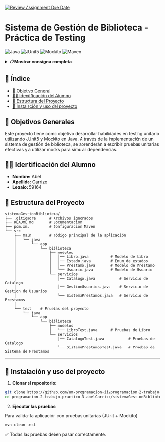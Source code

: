 [![Review Assignment Due Date](https://classroom.github.com/assets/deadline-readme-button-22041afd0340ce965d47ae6ef1cefeee28c7c493a6346c4f15d667ab976d596c.svg)](https://classroom.github.com/a/jpLeSJQi)
# Sistema de Gestión de Biblioteca - Práctica de Testing
![Java](https://img.shields.io/badge/Java-21-orange)
![JUnit5](https://img.shields.io/badge/JUnit-5.9.2-green)
![Mockito](https://img.shields.io/badge/Mockito-5.3.1-blue)
![Maven](https://img.shields.io/badge/Maven-3.9.0-red)

<details>
<summary>
    📋<strong>Mostrar consigna completa</strong>
</summary>

## Tiempo Estimado y Recomendaciones
- **Tiempo estimado de realización:** 15 horas
- **Recomendación:** Se sugiere leer la consigna completa antes de comenzar con el desarrollo para tener una visión general del proyecto y planificar adecuadamente el trabajo.

## Importante
- La rama `main` está protegida y no se pueden hacer commits directos sobre ella
- Todo el trabajo debe realizarse en ramas feature siguiendo el patrón `feature/issue-numero-descripcion`
- Los cambios deben ser enviados mediante Pull Requests
- Cada Pull Request debe estar asociado a un Issue específico

## Requisitos Previos
- Java 21 o superior
- Maven
- Conocimientos básicos de Java y programación orientada a objetos

## Estructura del Proyecto
El proyecto está dividido en etapas incrementales, cada una enfocada en diferentes aspectos del testing. Cada etapa corresponde a un milestone en GitHub.

### Milestone 1: Configuración Inicial y Pruebas Básicas
**Objetivos de Aprendizaje:**
- Familiarizarse con la configuración de un proyecto Maven
- Aprender a escribir pruebas unitarias básicas con JUnit5
- Entender el concepto de assertions y su uso

**Issues Sugeridos:**
1. #1 Configuración inicial del proyecto Maven
2. #2 Implementación de la clase Libro
3. #3 Pruebas unitarias básicas para Libro

**Tareas:**
1. Configurar el proyecto Maven con las dependencias necesarias
2. Implementar la clase `Libro` con los siguientes atributos:
   - ISBN (String)
   - Título (String)
   - Autor (String)
   - Estado (Enum: DISPONIBLE, PRESTADO)
3. Escribir pruebas unitarias para:
   - Creación de un libro con datos válidos
   - Cambio de estado del libro

**Ejemplo de Guía:**
```java
@Test
void testCrearLibroValido() {
    Libro libro = new Libro("978-3-16-148410-0", "Clean Code", "Robert C. Martin");
    assertEquals("978-3-16-148410-0", libro.getIsbn());
    assertEquals("Clean Code", libro.getTitulo());
    assertEquals("Robert C. Martin", libro.getAutor());
    assertEquals(Estado.DISPONIBLE, libro.getEstado());
}
```

### Milestone 2: Implementación del Catálogo
**Objetivos de Aprendizaje:**
- Practicar el uso de colecciones en Java
- Aprender a escribir pruebas para métodos que manejan colecciones

**Issues Sugeridos:**
1. #4 Implementación de la clase Catalogo
2. #5 Pruebas para métodos de búsqueda

**Tareas:**
1. Implementar la clase `Catalogo` con los siguientes métodos:
   - Agregar libro
   - Buscar libro por ISBN
   - Obtener todos los libros disponibles
2. Escribir pruebas unitarias que incluyan:
   - Pruebas con múltiples libros
   - Búsquedas exitosas y fallidas

**Ejemplo de Guía:**
```java
@BeforeEach
void setUp() {
    catalogo = new Catalogo();
    libro1 = new Libro("978-3-16-148410-0", "Clean Code", "Robert C. Martin");
    libro2 = new Libro("978-0-13-235088-4", "Clean Architecture", "Robert C. Martin");
    catalogo.agregarLibro(libro1);
    catalogo.agregarLibro(libro2);
}

@Test
void testBuscarPorIsbn() {
    Libro libro = catalogo.buscarPorIsbn("978-3-16-148410-0");
    assertNotNull(libro);
    assertEquals("Clean Code", libro.getTitulo());
}
```

### Milestone 3: Sistema de Préstamos
**Objetivos de Aprendizaje:**
- Aprender a usar Mockito para simular dependencias
- Practicar el uso de mocks en pruebas unitarias

**Issues Sugeridos:**
1. #6 Implementación de la clase Prestamo
2. #7 Implementación de SistemaPrestamos
3. #8 Pruebas con mocks

**Tareas:**
1. Implementar las clases:
   - `Prestamo` (fecha de préstamo, libro)
   - `SistemaPrestamos` (gestión de préstamos)
2. Escribir pruebas que utilicen mocks para:
   - Simular el catálogo de libros
   - Probar el flujo de préstamo

**Ejemplo de Guía:**
```java
@Mock
private Catalogo catalogo;

@InjectMocks
private SistemaPrestamos sistemaPrestamos;

@Test
void testPrestarLibro() {
    Libro libro = new Libro("978-3-16-148410-0", "Clean Code", "Robert C. Martin");
    when(catalogo.buscarPorIsbn("978-3-16-148410-0")).thenReturn(libro);
    
    Prestamo prestamo = sistemaPrestamos.prestarLibro("978-3-16-148410-0");
    
    assertNotNull(prestamo);
    verify(catalogo).buscarPorIsbn("978-3-16-148410-0");
    assertEquals(Estado.PRESTADO, libro.getEstado());
}
```

### Milestone 4: Sistema de Usuarios
**Objetivos de Aprendizaje:**
- Practicar el uso de múltiples mocks en una prueba
- Aprender a manejar excepciones en pruebas

**Issues Sugeridos:**
1. #9 Implementación de la clase Usuario
2. #10 Implementación de GestionUsuarios
3. #11 Pruebas con múltiples mocks

**Tareas:**
1. Implementar las clases:
   - `Usuario` (nombre, historial de préstamos)
   - `GestionUsuarios` (registro de usuarios)
2. Escribir pruebas que:
   - Utilicen múltiples mocks
   - Prueben el manejo de excepciones

**Ejemplo de Guía:**
```java
@Mock
private Catalogo catalogo;

@Mock
private SistemaPrestamos sistemaPrestamos;

@InjectMocks
private GestionUsuarios gestionUsuarios;

@Test
void testRegistrarPrestamo() {
    Usuario usuario = new Usuario("usuario1");
    Libro libro = new Libro("978-3-16-148410-0", "Clean Code", "Robert C. Martin");
    
    when(catalogo.buscarPorIsbn("978-3-16-148410-0")).thenReturn(libro);
    when(sistemaPrestamos.prestarLibro("978-3-16-148410-0"))
        .thenReturn(new Prestamo(libro));
    
    gestionUsuarios.registrarPrestamo("usuario1", "978-3-16-148410-0");
    
    verify(sistemaPrestamos).prestarLibro("978-3-16-148410-0");
    assertEquals(1, usuario.getHistorialPrestamos().size());
}
```

## Entregables
Cada etapa debe ser entregada a través de un Pull Request que incluya:
1. Código fuente implementado
2. Pruebas unitarias correspondientes
3. Documentación de los cambios realizados
4. Evidencia de que las pruebas pasan correctamente

## Consideraciones Éticas sobre el Uso de IA
El uso de Inteligencia Artificial (IA) como herramienta de asistencia en el desarrollo de software es una práctica cada vez más común. Sin embargo, es importante considerar los siguientes aspectos éticos:

1. **Transparencia y Honestidad**
   - Declarar el uso de IA en el desarrollo del trabajo
   - Documentar cómo se utilizó la IA como herramienta de asistencia
   - No presentar código generado por IA como propio sin revisión y comprensión

2. **Aprendizaje y Comprensión**
   - La IA debe ser utilizada como una herramienta de aprendizaje, no como un reemplazo del pensamiento crítico
   - Es fundamental entender el código generado y las pruebas implementadas
   - El estudiante debe ser capaz de explicar y justificar las decisiones tomadas

3. **Responsabilidad**
   - El estudiante es responsable final de la calidad y corrección del código
   - Las pruebas deben ser verificadas y validadas personalmente
   - El código debe ser revisado y comprendido antes de su entrega

4. **Uso Apropiado**
   - La IA debe ser utilizada para asistir en el aprendizaje, no para evadir el proceso de desarrollo
   - Las consultas a la IA deben ser específicas y enfocadas en el aprendizaje
   - No se debe depender exclusivamente de la IA para resolver problemas

5. **Integridad Académica**
   - El trabajo final debe reflejar el aprendizaje y comprensión del estudiante
   - La IA es una herramienta de asistencia, no un sustituto del aprendizaje
   - Se espera que el estudiante demuestre su comprensión de los conceptos a través de su implementación

## Recursos Adicionales
- [Documentación de JUnit5](https://junit.org/junit5/docs/current/user-guide/)
- [Documentación de Mockito](https://javadoc.io/doc/org.mockito/mockito-core/latest/org/mockito/Mockito.html)
- [Guía de Maven](https://maven.apache.org/guides/)
</details>

## 📑 Índice
- [📌 Objetivo General](#-objetivo-general)
- [👨‍🎓 Identificación del Alumno](#-identificación-del-alumno)
- [📂 Estructura del Proyecto](#-estructura-del-proyecto)
- [🚀 Instalación y uso del proyecto](#-instalación-y-uso-del-proyecto)

## 📌 Objetivos Generales
Este proyecto tiene como objetivo desarrollar habilidades en testing unitario utilizando JUnit5 y Mockito en Java. A través de la implementación de un sistema de gestión de biblioteca, se aprenderán a escribir pruebas unitarias efectivas y a utilizar mocks para simular dependencias.

## 👨‍🎓 Identificación del Alumno
- **Nombre:** Abel
- **Apellido:** Carrizo
- **Legajo:** 59164

## 📂 Estructura del Proyecto

```text
sistemaGestionBiblioteca/
├── .gitignore      # Archivos ignorados
├── README.md       # Documentación
├── pom.xml         # Configuración Maven
└── src
    ├── main        # Código principal de la aplicación
    │   └── java
    │       └── app
    │           └── biblioteca
    │               ├── modelos
    │               │   │── Libro.java          # Modelo de Libro
    │               │   │── Estado.java         # Enum de estados
    │               │   │── Prestamo.java       # Modelo de Prestamo
    │               │   └── Usuario.java        # Modelo de Usuario
    │               └── servicios
    │                   │── Catalogo.java           # Servicio de Catalogo
    │                   │── GestionUsuarios.java    # Servicio de Gestion de Usuarios
    │                   └── SistemaPrestamos.java   # Servicio de Prestamos
    │                   
    └── test    # Pruebas del proyecto
        └── java
            └── app
                └── biblioteca
                    ├── modelos
                    │   └── LibroTest.java      # Pruebas de Libro
                    └── servicios
                        │── CatalogoTest.java           # Pruebas de Catalogo 
                        └── SistemaPrestamosTest.java   # Pruebas de Sistema de Prestamos
```

---

## 🚀 Instalación y uso del proyecto

1. **Clonar el repositorio**:

```bash
git clone https://github.com/um-programacion-ii/programacion-2-trabajo-practico-3-abelCarrizo.git
cd programacion-2-trabajo-practico-3-abelCarrizo/sistemaGestionBiblioteca/
```

2. **Ejecutar las pruebas**:

Para validar la aplicación con pruebas unitarias (JUnit + Mockito):

```bash
mvn clean test
```

✅ Todas las pruebas deben pasar correctamente.
